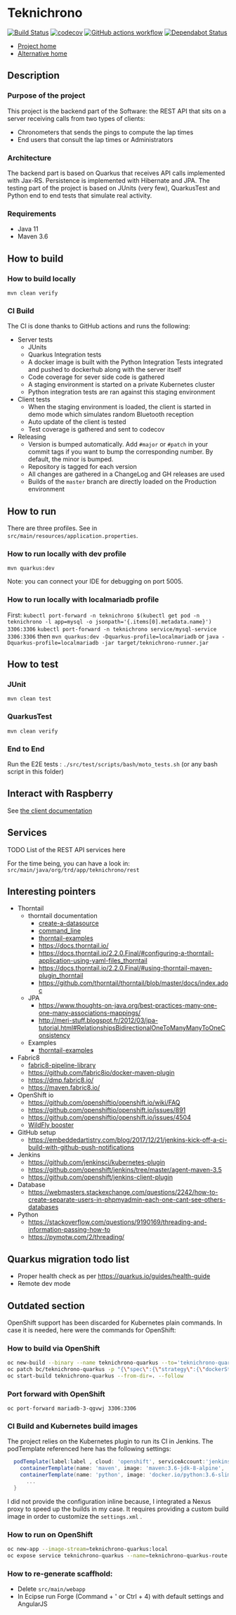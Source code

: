 # Teknichrono

[![Build Status](https://travis-ci.org/fabricepipart/teknichrono.svg?branch=master)](https://travis-ci.org/fabricepipart/teknichrono)
[![codecov](https://codecov.io/gh/fabricepipart/teknichrono/branch/master/graph/badge.svg)](https://codecov.io/gh/fabricepipart/teknichrono)
[![GitHub actions workflow](https://github.com/fabricepipart/teknichrono/workflows/Test%20Python%20client/badge.svg)](https://github.com/fabricepipart/teknichrono/blob/master/.github/workflows/workflow.yml)
[![Dependabot Status](https://api.dependabot.com/badges/status?host=github&repo=fabricepipart/teknichrono)](https://dependabot.com)

* [Project home](https://github.com/fabricepipart/teknichrono)
* [Alternative home](https://bitbucket.org/trdteam/teknichrono/overview)

## Description

### Purpose of the project

This project is the backend part of the Software: the REST API that sits on a server receiving calls from two types of clients:

* Chronometers that sends the pings to compute the lap times
* End users that consult the lap times or Administrators

### Architecture

The backend part is based on Quarkus that receives API calls implemented with Jax-RS. Persistence is implemented with Hibernate and JPA.
The testing part of the project is based on JUnits (very few), QuarkusTest and Python end to end tests that simulate real activity.

### Requirements

* Java 11
* Maven 3.6

## How to build

### How to build locally

```mvn clean verify```

### CI Build

The CI is done thanks to GitHub actions and runs the following:
* Server tests
  * JUnits
  * Quarkus Integration tests
  * A docker image is built with the Python Integration Tests integrated and pushed to dockerhub along with the server itself
  * Code coverage for sever side code is gathered
  * A staging environment is started on a private Kubernetes cluster
  * Python integration tests are ran against this staging environment
* Client tests
  * When the staging environment is loaded, the client is started in demo mode which simulates random Bluetooth reception
  * Auto update of the client is tested
  * Test coverage is gathered and sent to codecov
* Releasing
  * Version is bumped automatically. Add `#major` or `#patch` in your commit tags if you want to bump the corresponding number. By default, the minor is bumped.
  * Repository is tagged for each version
  * All changes are gathered in a ChangeLog and GH releases are used
  * Builds of the `master` branch are directly loaded on the Production environment

## How to run

There are three profiles. See in ```src/main/resources/application.properties```.

### How to run locally with dev profile

```mvn quarkus:dev```

Note: you can connect your IDE for debugging on port 5005.

### How to run locally with localmariadb profile

First:
```kubectl port-forward -n teknichrono $(kubectl get pod -n teknichrono -l app=mysql -o jsonpath='{.items[0].metadata.name}') 3306:3306```
```kubectl port-forward -n teknichrono service/mysql-service 3306:3306```
then
```mvn quarkus:dev -Dquarkus-profile=localmariadb```
or
```java -Dquarkus-profile=localmariadb -jar target/teknichrono-runner.jar```

## How to test

### JUnit

```mvn clean test```

### QuarkusTest

```mvn clean verify```

### End to End

Run the E2E tests : ```./src/test/scripts/bash/moto_tests.sh``` (or any bash script in this folder)

## Interact with Raspberry

See [the client documentation](src/main/client/Readme.md)

## Services

TODO List of the REST API services here

For the time being, you can have a look in: ```src/main/java/org/trd/app/teknichrono/rest```

## Interesting pointers

* Thorntail
  * thorntail documentation
    * [create-a-datasource](https://howto.thorntail.io/create-a-datasource/)
    * [command_line](https://thorntail.gitbooks.io/thorntail-users-guide/configuration/command_line.html)
    * [thorntail-examples](https://github.com/thorntail/thorntail-examples)
    * https://docs.thorntail.io/
    * https://docs.thorntail.io/2.2.0.Final/#configuring-a-thorntail-application-using-yaml-files_thorntail
    * https://docs.thorntail.io/2.2.0.Final/#using-thorntail-maven-plugin_thorntail
    * https://github.com/thorntail/thorntail/blob/master/docs/index.adoc
  * JPA
    * https://www.thoughts-on-java.org/best-practices-many-one-one-many-associations-mappings/
    * http://meri-stuff.blogspot.fr/2012/03/jpa-tutorial.html#RelationshipsBidirectionalOneToManyManyToOneConsistency
  * Examples
    * [thorntail-examples](https://github.com/thorntail/thorntail-examples)
* Fabric8
  * [fabric8-pipeline-library](https://github.com/fabric8io/fabric8-pipeline-library)
  * https://github.com/fabric8io/docker-maven-plugin
  * https://dmp.fabric8.io/
  * https://maven.fabric8.io/
* OpenShift io
  * https://github.com/openshiftio/openshift.io/wiki/FAQ
  * https://github.com/openshiftio/openshift.io/issues/891
  * https://github.com/openshiftio/openshift.io/issues/4504
  * [WildFly booster](https://github.com/openshiftio/booster-parent/blob/master/pom.xml)
* GitHub setup
  * https://embeddedartistry.com/blog/2017/12/21/jenkins-kick-off-a-ci-build-with-github-push-notifications
* Jenkins
  * https://github.com/jenkinsci/kubernetes-plugin
  * https://github.com/openshift/jenkins/tree/master/agent-maven-3.5
  * https://github.com/openshift/jenkins-client-plugin
* Database
  * https://webmasters.stackexchange.com/questions/2242/how-to-create-separate-users-in-phpmyadmin-each-one-cant-see-others-databases
* Python
  * https://stackoverflow.com/questions/9190169/threading-and-information-passing-how-to
  * https://pymotw.com/2/threading/

## Quarkus migration todo list
 
 * Proper health check as per https://quarkus.io/guides/health-guide
 * Remote dev mode

## Outdated section

OpenShift support has been discarded for Kubernetes plain commands. In case it is needed, here were the commands for OpenShift:

### How to build via OpenShift

```bash
oc new-build --binary --name teknichrono-quarkus --to='teknichrono-quarkus:local'
oc patch bc/teknichrono-quarkus -p "{\"spec\":{\"strategy\":{\"dockerStrategy\":{\"dockerfilePath\":\"src/main/docker/Dockerfile\"}}}}"
oc start-build teknichrono-quarkus --from-dir=. --follow
```
### Port forward with OpenShift

```oc port-forward mariadb-3-qgvwj 3306:3306```

### CI Build and Kubernetes build images

The project relies on the Kubernetes plugin to run its CI in Jenkins.
The podTemplate referenced here has the following settings:

```groovy
  podTemplate(label:label , cloud: 'openshift', serviceAccount:'jenkins', containers: [	
    containerTemplate(name: 'maven', image: 'maven:3.6-jdk-8-alpine',	ttyEnabled: true, command: 'cat'),	
    containerTemplate(name: 'python', image: 'docker.io/python:3.6-slim',	ttyEnabled: true, command: 'cat')]) {
      ...
  }
```

I did not provide the configuration inline because, I integrated a Nexus proxy to speed up the builds in my case. It requires providing a custom build image in order to customize the ```settings.xml``` .


### How to run on OpenShift

```bash
oc new-app --image-stream=teknichrono-quarkus:local
oc expose service teknichrono-quarkus --name=teknichrono-quarkus-route --port=8080 --hostname=teknichrono-quarkus.h-y.fr
```

### How to re-generate scaffhold:

* Delete ```src/main/webapp```
* In Ecipse run Forge (Command + ' or Ctrl + 4) with default settings and AngularJS
